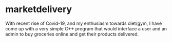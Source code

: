 # marketdelivery
With recent rise of Covid-19, and my enthusiasm towards diet/gym, I have come up with a very simple C++ program that would interface a user and an admin to buy groceries online and get their products delivered.
